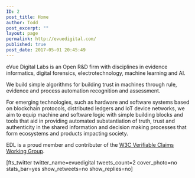 ```yaml
---
ID: 2
post_title: Home
author: Todd
post_excerpt: ""
layout: page
permalink: http://evuedigital.com/
published: true
post_date: 2017-05-01 20:45:49
---
```

<p>eVue Digital Labs is an Open R&amp;D firm with disciplines in evidence informatics, digital forensics, electrotechnology, machine learning and AI.</p><p>We build simple algorithms for building trust in machines through rule, evidence and process automation recognition and assessment.</p><p>For emerging technologies, such as hardware and software systems based on blockchain protocols, distributed ledgers and IoT device networks, we aim to equip machine and software logic with simple building blocks and tools that aid in providing automated substantiation of truth, trust and authenticity in the shared information and decision making processes that form ecosystems and products impacting society.</p><p>EDL is a proud member and contributer of the <a href="https://www.w3.org/2017/vc/">W3C Verifiable Claims Working Group</a>.</p>[fts_twitter twitter_name=evuedigital tweets_count=2 cover_photo=no stats_bar=yes show_retweets=no show_replies=no]